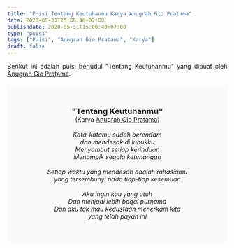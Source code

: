 ```yaml
---
title: "Puisi Tentang Keutuhanmu Karya Anugrah Gio Pratama"
date: 2020-05-31T15:06:40+07:00
publishdate: 2020-05-31T15:06:40+07:00
type: "puisi"
tags: ["Puisi", "Anugrah Gio Pratama", "Karya"]
draft: false
---
```


<div dir="ltr" style="text-align: left;" trbidi="on"><div dir="ltr" style="text-align: left;" trbidi="on"><div style="text-align: justify;">Berikut ini adalah puisi berjudul "Tentang Keutuhanmu" yang dibuat oleh <a href="https://ideide.id/puisi-anugrah-gio-pratama.html" target="_blank">Anugrah Gio Pratama</a>. </div><br /><div style="background: #FAFAFA; font-size: 14px; padding: 50px; text-align: center;"><span style="font-size: 18px;"><b>"Tentang Keutuhanmu"</b></span><br />(Karya <a href="https://www.sekata.web.id/tags/anugrah-gio-pratama" target="_blank">Anugrah Gio Pratama</a>) <br /><br /><i>Kata-katamu sudah berendam<br />
dan mendesak di lubukku<br />
Menyambut setiap kerinduan<br />
Menampik segala ketenangan<br />
<br />
Setiap waktu yang mendesah adalah rahasiamu<br />
yang tersembunyi pada tiap-tiap kesemuan<br />
<br />
Aku ingin kau yang utuh<br />
Dan menjadi lebih bagai purnama<br />
Dan aku tak mau kedustaan menerkam kita<br />
yang telah payah ini</i></div></div></div>
